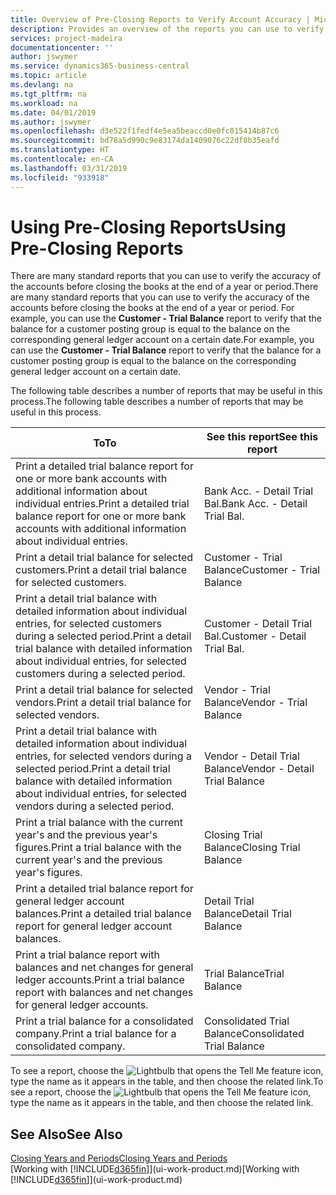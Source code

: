 ```yaml
---
title: Overview of Pre-Closing Reports to Verify Account Accuracy | Microsoft Docs
description: Provides an overview of the reports you can use to verify the accuracy of accounts before closing the books at the end of a year or period.
services: project-madeira
documentationcenter: ''
author: jswymer
ms.service: dynamics365-business-central
ms.topic: article
ms.devlang: na
ms.tgt_pltfrm: na
ms.workload: na
ms.date: 04/01/2019
ms.author: jswymer
ms.openlocfilehash: d3e522f1fedf4e5ea5beaccd0e0fc015414b87c6
ms.sourcegitcommit: bd78a5d990c9e83174da1409076c22df8b35eafd
ms.translationtype: HT
ms.contentlocale: en-CA
ms.lasthandoff: 03/31/2019
ms.locfileid: "933918"
---
```

# <a name="using-pre-closing-reports"></a><span data-ttu-id="c03d6-103">Using Pre-Closing Reports</span><span class="sxs-lookup"><span data-stu-id="c03d6-103">Using Pre-Closing Reports</span></span>
<span data-ttu-id="c03d6-104">There are many standard reports that you can use to verify the accuracy of the accounts before closing the books at the end of a year or period.</span><span class="sxs-lookup"><span data-stu-id="c03d6-104">There are many standard reports that you can use to verify the accuracy of the accounts before closing the books at the end of a year or period.</span></span> <span data-ttu-id="c03d6-105">For example, you can use the **Customer - Trial Balance** report to verify that the balance for a customer posting group is equal to the balance on the corresponding general ledger account on a certain date.</span><span class="sxs-lookup"><span data-stu-id="c03d6-105">For example, you can use the **Customer - Trial Balance** report to verify that the balance for a customer posting group is equal to the balance on the corresponding general ledger account on a certain date.</span></span>

<span data-ttu-id="c03d6-106">The following table describes a number of reports that may be useful in this process.</span><span class="sxs-lookup"><span data-stu-id="c03d6-106">The following table describes a number of reports that may be useful in this process.</span></span>

| <span data-ttu-id="c03d6-107">To</span><span class="sxs-lookup"><span data-stu-id="c03d6-107">To</span></span> | <span data-ttu-id="c03d6-108">See this report</span><span class="sxs-lookup"><span data-stu-id="c03d6-108">See this report</span></span> |
| --- | --- |
| <span data-ttu-id="c03d6-109">Print a detailed trial balance report for one or more bank accounts with additional information about individual entries.</span><span class="sxs-lookup"><span data-stu-id="c03d6-109">Print a detailed trial balance report for one or more bank accounts with additional information about individual entries.</span></span> |<span data-ttu-id="c03d6-110">Bank Acc. - Detail Trial Bal.</span><span class="sxs-lookup"><span data-stu-id="c03d6-110">Bank Acc. - Detail Trial Bal.</span></span> |
| <span data-ttu-id="c03d6-111">Print a detail trial balance for selected customers.</span><span class="sxs-lookup"><span data-stu-id="c03d6-111">Print a detail trial balance for selected customers.</span></span> |<span data-ttu-id="c03d6-112">Customer - Trial Balance</span><span class="sxs-lookup"><span data-stu-id="c03d6-112">Customer - Trial Balance</span></span> |
| <span data-ttu-id="c03d6-113">Print a detail trial balance with detailed information about individual entries, for selected customers during a selected period.</span><span class="sxs-lookup"><span data-stu-id="c03d6-113">Print a detail trial balance with detailed information about individual entries, for selected customers during a selected period.</span></span> |<span data-ttu-id="c03d6-114">Customer - Detail Trial Bal.</span><span class="sxs-lookup"><span data-stu-id="c03d6-114">Customer - Detail Trial Bal.</span></span> |
| <span data-ttu-id="c03d6-115">Print a detail trial balance for selected vendors.</span><span class="sxs-lookup"><span data-stu-id="c03d6-115">Print a detail trial balance for selected vendors.</span></span> |<span data-ttu-id="c03d6-116">Vendor - Trial Balance</span><span class="sxs-lookup"><span data-stu-id="c03d6-116">Vendor - Trial Balance</span></span> |
| <span data-ttu-id="c03d6-117">Print a detail trial balance with detailed information about individual entries, for selected vendors during a selected period.</span><span class="sxs-lookup"><span data-stu-id="c03d6-117">Print a detail trial balance with detailed information about individual entries, for selected vendors during a selected period.</span></span> |<span data-ttu-id="c03d6-118">Vendor - Detail Trial Balance</span><span class="sxs-lookup"><span data-stu-id="c03d6-118">Vendor - Detail Trial Balance</span></span> |
| <span data-ttu-id="c03d6-119">Print a trial balance with the current year's and the previous year's figures.</span><span class="sxs-lookup"><span data-stu-id="c03d6-119">Print a trial balance with the current year's and the previous year's figures.</span></span> |<span data-ttu-id="c03d6-120">Closing Trial Balance</span><span class="sxs-lookup"><span data-stu-id="c03d6-120">Closing Trial Balance</span></span> |
| <span data-ttu-id="c03d6-121">Print a detailed trial balance report for general ledger account balances.</span><span class="sxs-lookup"><span data-stu-id="c03d6-121">Print a detailed trial balance report for general ledger account balances.</span></span> |<span data-ttu-id="c03d6-122">Detail Trial Balance</span><span class="sxs-lookup"><span data-stu-id="c03d6-122">Detail Trial Balance</span></span> |
| <span data-ttu-id="c03d6-123">Print a trial balance report with balances and net changes for general ledger accounts.</span><span class="sxs-lookup"><span data-stu-id="c03d6-123">Print a trial balance report with balances and net changes for general ledger accounts.</span></span> |<span data-ttu-id="c03d6-124">Trial Balance</span><span class="sxs-lookup"><span data-stu-id="c03d6-124">Trial Balance</span></span> |
| <span data-ttu-id="c03d6-125">Print a trial balance for a consolidated company.</span><span class="sxs-lookup"><span data-stu-id="c03d6-125">Print a trial balance for a consolidated company.</span></span> |<span data-ttu-id="c03d6-126">Consolidated Trial Balance</span><span class="sxs-lookup"><span data-stu-id="c03d6-126">Consolidated Trial Balance</span></span> |

<span data-ttu-id="c03d6-127">To see a report, choose the ![Lightbulb that opens the Tell Me feature](media/ui-search/search_small.png "Tell me what you want to do") icon, type the name as it appears in the table, and then choose the related link.</span><span class="sxs-lookup"><span data-stu-id="c03d6-127">To see a report, choose the ![Lightbulb that opens the Tell Me feature](media/ui-search/search_small.png "Tell me what you want to do") icon, type the name as it appears in the table, and then choose the related link.</span></span>

## <a name="see-also"></a><span data-ttu-id="c03d6-128">See Also</span><span class="sxs-lookup"><span data-stu-id="c03d6-128">See Also</span></span>
[<span data-ttu-id="c03d6-129">Closing Years and Periods</span><span class="sxs-lookup"><span data-stu-id="c03d6-129">Closing Years and Periods</span></span>](year-close-years-periods.md)  
<span data-ttu-id="c03d6-130">[Working with [!INCLUDE[d365fin](includes/d365fin_md.md)]](ui-work-product.md)</span><span class="sxs-lookup"><span data-stu-id="c03d6-130">[Working with [!INCLUDE[d365fin](includes/d365fin_md.md)]](ui-work-product.md)</span></span>


